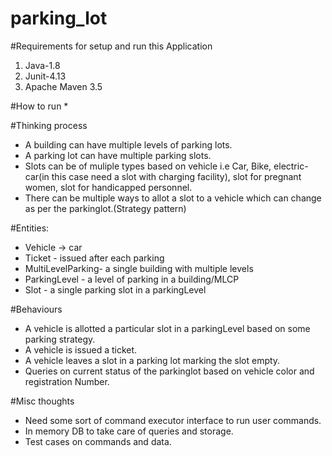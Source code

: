 # parking_lot


#Requirements for setup and run this Application
1. Java-1.8
2. Junit-4.13
3. Apache Maven 3.5




#How to run
* 


#Thinking process
* A building can have multiple levels of parking lots.
* A parking lot can have multiple parking slots.
* Slots can be of muliple types based on vehicle i.e Car, Bike, electric-car(in this case need a slot with charging facility), slot for pregnant women, slot for handicapped personnel.
* There can be multiple ways to allot a slot to a vehicle which can change as per the parkinglot.(Strategy pattern)

#Entities:
* Vehicle -> car
* Ticket - issued after each parking
* MultiLevelParking- a single building with multiple levels
* ParkingLevel - a level of parking in a building/MLCP
* Slot - a single parking slot in a parkingLevel

#Behaviours
* A vehicle is allotted a particular slot in a parkingLevel based on some parking strategy.
* A vehicle is issued a ticket.
* A vehicle leaves a slot in a parking lot marking the slot empty.
* Queries on current status of the parkinglot based on vehicle color and registration Number.

#Misc thoughts
* Need some sort of command executor interface to run user commands.
* In memory DB to take care of queries and storage.
* Test cases on commands and data.